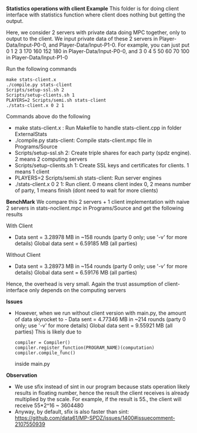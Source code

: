 **Statistics operations with client Example**
This folder is for doing client interface with statistics function where client does nothing but getting the output.

Here, we consider 2 servers with private data doing MPC together, only to output to the client.
We input private data of these 2 servers in Player-Data/Input-P0-0, and Player-Data/Input-P1-0. For example, you can just put 0 1 2 3 170 160 152 180 in Player-Data/Input-P0-0, and 3 0 4 5 50 60 70 100 in Player-Data/Input-P1-0

Run the following commands

```
make stats-client.x
./compile.py stats-client
Scripts/setup-ssl.sh 2
Scripts/setup-clients.sh 1
PLAYERS=2 Scripts/semi.sh stats-client
./stats-client.x 0 2 1
```

Commands above do the following

- make stats-client.x : Run Makefile to handle stats-client.cpp in folder ExternalStats
- ./compile.py stats-client: Compile stats-client.mpc file in Programs/Source
- Scripts/setup-ssl.sh 2: Create triple shares for each party (spdz engine). 2 means 2 computing servers
- Scripts/setup-clients.sh 1: Create SSL keys and certificates for clients. 1 means 1 client
- PLAYERS=2 Scripts/semi.sh stats-client: Run server engines
- ./stats-client.x 0 2 1: Run client. 0 means client index 0, 2 means number of party, 1 means finish (dont need to wait for more clients)

**BenchMark**
We compare this 2 servers + 1 client implementation with naive 2 servers in stats-noclient.mpc in Programs/Source and get the following results

With Client

- Data sent = 3.28978 MB in ~158 rounds (party 0 only; use '-v' for more details)
  Global data sent = 6.59185 MB (all parties)

Without Client

- Data sent = 3.28973 MB in ~154 rounds (party 0 only; use '-v' for more details)
  Global data sent = 6.59176 MB (all parties)

Hence, the overhead is very small. Again the trust assumption of client-interface only depends on the computing servers

**Issues**

- However, when we run without client version with main.py, the amount of data skyrocket to - Data sent = 4.77346 MB in ~214 rounds (party 0 only; use '-v' for more details)
  Global data sent = 9.55921 MB (all parties)
  This is likely due to

  ```
  compiler = Compiler()
  compiler.register_function(PROGRAM_NAME)(computation)
  compiler.compile_func()
  ```

  inside main.py

**Observation**

- We use sfix instead of sint in our program because stats operation likely results in floating number, hence the result the client receives is already multiplied by the scale. For example, if the result is 55., the client will receive 55\*2^16 ~ 3604480
- Anyway, by default, sfix is also faster than sint: https://github.com/data61/MP-SPDZ/issues/1400#issuecomment-2107550939
